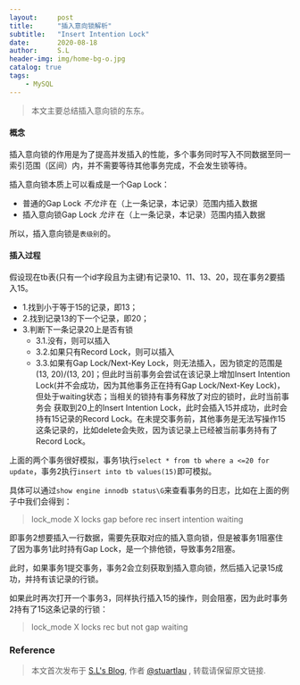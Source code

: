 ```yaml
---
layout:     post
title:      "插入意向锁解析"
subtitle:   "Insert Intention Lock"
date:       2020-08-18
author:     S.L
header-img: img/home-bg-o.jpg
catalog: true
tags:
    - MySQL
---
```

> 本文主要总结插入意向锁的东东。


#### 概念
插入意向锁的作用是为了提高并发插入的性能，多个事务同时写入不同数据至同一索引范围（区间）内，并不需要等待其他事务完成，不会发生锁等待。

插入意向锁本质上可以看成是一个Gap Lock：
- 普通的Gap Lock *不允许* 在（上一条记录，本记录）范围内插入数据
- 插入意向锁Gap Lock *允许* 在（上一条记录，本记录）范围内插入数据

所以，插入意向锁是`表级别`的。

#### 插入过程
假设现在tb表(只有一个id字段且为主键)有记录10、11、13、20，现在事务2要插入15。
- 1.找到小于等于15的记录，即13；
- 2.找到记录13的下一个记录，即20；
- 3.判断下一条记录20上是否有锁
    - 3.1.没有，则可以插入
    - 3.2.如果只有Record Lock，则可以插入
    - 3.3.如果有Gap Lock/Next-Key Lock，则无法插入，因为锁定的范围是(13, 20)/(13, 20]；但此时当前事务会尝试在该记录上增加Insert 
    Intention Lock(并不会成功，因为其他事务正在持有Gap Lock/Next-Key Lock)，但处于waiting状态；当相关的锁持有事务释放了对应的锁时，此时当前事务会
     获取到20上的Insert Intention Lock，此时会插入15并成功，此时会持有15记录的Record 
     Lock。在未提交事务前，其他事务是无法写操作15这条记录的，比如delete会失败，因为该记录上已经被当前事务持有了Record Lock。
     

上面的两个事务很好模拟，事务1执行`select * from tb where a <=20 for update`，事务2执行`insert into tb values(15)`即可模拟。

具体可以通过`show engine innodb status\G`来查看事务的日志，比如在上面的例子中我们会得到：
> lock_mode X locks gap before rec insert intention waiting

即事务2想要插入一行数据，需要先获取对应的插入意向锁，但是被事务1阻塞住了因为事务1此时持有Gap Lock，是一个排他锁，导致事务2阻塞。

此时，如果事务1提交事务，事务2会立刻获取到插入意向锁，然后插入记录15成功，并持有该记录的行锁。

如果此时再次打开一个事务3，同样执行插入15的操作，则会阻塞，因为此时事务2持有了15这条记录的行锁：
> lock_mode X locks rec but not gap waiting

### Reference

> 本文首次发布于 [S.L's Blog](https://liushuo.me), 作者 [@stuartlau](http://github.com/stuartlau) ,
转载请保留原文链接.
